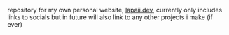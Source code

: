 repository for my own personal website, [lapaii.dev](https://lapaii.dev), currently only includes links to socials but in future will also link to any other projects i make (if ever)